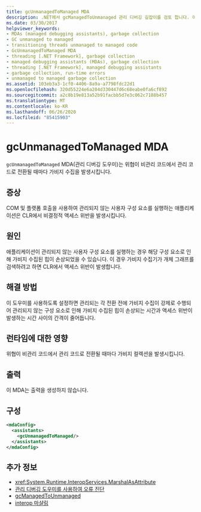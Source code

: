 ```yaml
---
title: gcUnmanagedToManaged MDA
description: .NET에서 gcManagedToUnmanaged 관리 디버깅 길잡이를 검토 합니다. 이 MDA는 관리 코드로 전환 하는 동안 가비지 힙 손상이 발생 하 여 활성화할 수 있습니다.
ms.date: 03/30/2017
helpviewer_keywords:
- MDAs (managed debugging assistants), garbage collection
- GC unmanaged to managed
- transitioning threads unmanaged to managed code
- GcUnmanagedToManaged MDA
- threading [.NET Framework], garbage collection
- managed debugging assistants (MDAs), garbage collection
- threading [.NET Framework], managed debugging assistants
- garbage collection, run-time errors
- unmanaged to managed garbage collection
ms.assetid: 103eb3a3-1cf0-4406-8a9a-a7798fdc22d1
ms.openlocfilehash: 320d55224e6a204d330447d6c68eabe0fa6cf892
ms.sourcegitcommit: a2c8b19e813a52b91facbb5d7e3c062c7188b457
ms.translationtype: MT
ms.contentlocale: ko-KR
ms.lasthandoff: 06/26/2020
ms.locfileid: "85415903"
---
```

# <a name="gcunmanagedtomanaged-mda"></a>gcUnmanagedToManaged MDA
`gcUnmanagedToManaged` MDA(관리 디버깅 도우미)는 위협이 비관리 코드에서 관리 코드로 전환될 때마다 가비지 수집을 발생시킵니다.  
  
## <a name="symptoms"></a>증상  
 COM 및 플랫폼 호출을 사용하여 관리되지 않는 사용자 구성 요소를 실행하는 애플리케이션은 CLR에서 비결정적 액세스 위반을 발생시킵니다.  
  
## <a name="cause"></a>원인  
 애플리케이션이 관리되지 않는 사용자 구성 요소를 실행하는 경우 해당 구성 요소로 인해 가비지 수집된 힙이 손상되었을 수 있습니다. 이 경우 가비지 수집기가 개체 그래프를 검색하려고 하면 CLR에서 액세스 위반이 발생합니다.  
  
## <a name="resolution"></a>해결 방법  
 이 도우미를 사용하도록 설정하면 관리되는 각 전환 전에 가비지 수집이 강제로 수행되어 관리되지 않는 구성 요소로 인해 가비지 수집된 힙이 손상되는 시간과 액세스 위반이 발생하는 시간 사이의 간격이 줄어듭니다.  
  
## <a name="effect-on-the-runtime"></a>런타임에 대한 영향  
 위협이 비관리 코드에서 관리 코드로 전환될 때마다 가비지 컬렉션을 발생시킵니다.  
  
## <a name="output"></a>출력  
 이 MDA는 출력을 생성하지 않습니다.  
  
## <a name="configuration"></a>구성  
  
```xml  
<mdaConfig>  
  <assistants>  
    <gcUnmanagedToManaged/>  
  </assistants>  
</mdaConfig>  
```  
  
## <a name="see-also"></a>추가 정보

- <xref:System.Runtime.InteropServices.MarshalAsAttribute>
- [관리 디버깅 도우미를 사용하여 오류 진단](diagnosing-errors-with-managed-debugging-assistants.md)
- [gcManagedToUnmanaged](gcmanagedtounmanaged-mda.md)
- [interop 마샬링](../interop/interop-marshaling.md)
